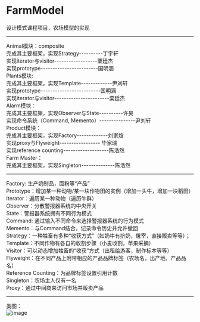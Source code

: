 # FarmModel
设计模式课程项目，农场模型的实现

-----
Animal模块：composite  
		完成其主要框架，实现Strategy----------丁宇轩  
		实现iterator与visitor------------------栗廷杰  
		实现prototype------------------------国明涵  
Plants模块:  
		完成其主要框架，实现Template-------------尹刘轩  
		实现prototype-------------------------国明涵  
		实现iterator与visitor-----------------------栗廷杰  
Alarm模块：  
		完成其主要框架，实现Observer与State----------许昊  
		实现命令系统（Command, Memento）---------------尹刘轩  
Product模块：  
		完成其主要框架，实现Factory-------------刘家煊  
		实现proxy与Flyweight----------------- 毕家瑞  
		实现reference counting-------------------陈浩然  
Farm Master：  
		完成其主要框架，实现Singleton--------------陈浩然  
		
-----
Factory: 生产奶制品，面粉等“产品”  
Prototype：增加某一种动物/某一块作物田的实例（增加一头牛，增加一块稻田）  
Iterator：遍历某一种动物（遍历牛群）  
Observer：分散警报器系统的中央开关  
State：警报器系统拥有不同行为模式  
Command: 通过输入不同命令来选择警报器系统的行为模式  
Memento：与Command结合，记录命令历史并允许撤回  
Strategy：一种牲畜有多种“收获方式”（如奶牛有挤奶，屠宰，直接贩卖等等）；  
Template：不同作物有各自的收割步骤（小麦收割，苹果采摘）  
Visitor：可以动态增加牲畜的“收获”方式（出租给游客，制作标本等等）  
Flyweight：在不同产品上附带相应的产品品牌标签（农场名，出产地，产品品名）  
Reference Counting：为品牌标签设置引用计数  
Singleton：农场主人仅有一名  
Proxy：通过中间商来访问市场并贩卖产品  

-----
类图：  
![image](https://github.com/Diver27/FarmModel/blob/master/images/myMain.png)
